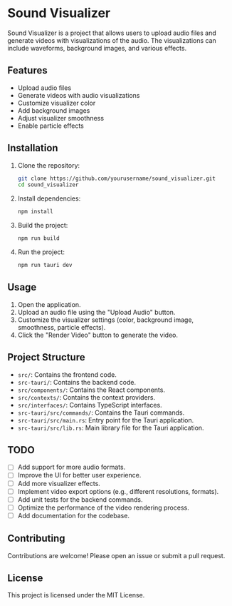 # Sound Visualizer

Sound Visualizer is a project that allows users to upload audio files and generate videos with visualizations of the audio. The visualizations can include waveforms, background images, and various effects.

## Features

- Upload audio files
- Generate videos with audio visualizations
- Customize visualizer color
- Add background images
- Adjust visualizer smoothness
- Enable particle effects

## Installation

1. Clone the repository:
    ```sh
    git clone https://github.com/yourusername/sound_visualizer.git
    cd sound_visualizer
    ```

2. Install dependencies:
    ```sh
    npm install
    ```

3. Build the project:
    ```sh
    npm run build
    ```

4. Run the project:
    ```sh
    npm run tauri dev
    ```

## Usage

1. Open the application.
2. Upload an audio file using the "Upload Audio" button.
3. Customize the visualizer settings (color, background image, smoothness, particle effects).
4. Click the "Render Video" button to generate the video.

## Project Structure

- `src/`: Contains the frontend code.
- `src-tauri/`: Contains the backend code.
- `src/components/`: Contains the React components.
- `src/contexts/`: Contains the context providers.
- `src/interfaces/`: Contains TypeScript interfaces.
- `src-tauri/src/commands/`: Contains the Tauri commands.
- `src-tauri/src/main.rs`: Entry point for the Tauri application.
- `src-tauri/src/lib.rs`: Main library file for the Tauri application.

## TODO

- [ ] Add support for more audio formats.
- [ ] Improve the UI for better user experience.
- [ ] Add more visualizer effects.
- [ ] Implement video export options (e.g., different resolutions, formats).
- [ ] Add unit tests for the backend commands.
- [ ] Optimize the performance of the video rendering process.
- [ ] Add documentation for the codebase.

## Contributing

Contributions are welcome! Please open an issue or submit a pull request.

## License

This project is licensed under the MIT License.